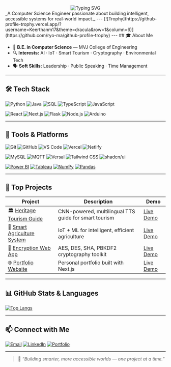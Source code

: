 <div align="center">
  <img src="https://readme-typing-svg.herokuapp.com?font=Fira+Code&pause=1000&color=2E9EF7&center=true&vCenter=true&width=435&lines=Hi+there%2C+I'm+Keerthan+M!+%F0%9F%91%8B;Computer+Science+Engineer;AI+%26+IoT+Enthusiast;Full+Stack+Developer" alt="Typing SVG" />
</div> 
_A Computer Science Engineer passionate about building intelligent, accessible systems for real-world impact._
---
[![Trophy](https://github-profile-trophy.vercel.app/?username=Keerthanm17&theme=dracula&row=1&column=6)](https://github.com/ryo-ma/github-profile-trophy)
---
## 🎓 About Me

- 🏫 **B.E. in Computer Science** — MVJ College of Engineering  
- 🔍 **Interests:** AI · IoT · Smart Tourism · Cryptography · Environmental Tech  
- 🗣️ **Soft Skills:** Leadership · Public Speaking · Time Management  

---

## 🛠️ Tech Stack

![Python](https://img.shields.io/badge/-Python-3776AB?style=flat&logo=python&logoColor=white)
![Java](https://img.shields.io/badge/-Java-007396?style=flat&logo=java&logoColor=white)
![SQL](https://img.shields.io/badge/-SQL-4479A1?style=flat&logo=mysql&logoColor=white)
![TypeScript](https://img.shields.io/badge/-TypeScript-3178C6?style=flat&logo=typescript&logoColor=white)
![JavaScript](https://img.shields.io/badge/-JavaScript-F7DF1E?style=flat&logo=javascript&logoColor=black)

![React](https://img.shields.io/badge/-React-61DAFB?style=flat&logo=react&logoColor=black)
![Next.js](https://img.shields.io/badge/-Next.js-000000?style=flat&logo=next.js&logoColor=white)
![Flask](https://img.shields.io/badge/-Flask-000000?style=flat&logo=flask&logoColor=white)
![Node.js](https://img.shields.io/badge/-Node.js-339933?style=flat&logo=node.js&logoColor=white)
![Arduino](https://img.shields.io/badge/-Arduino-00979D?style=flat&logo=arduino&logoColor=white)

---

## 🧰 Tools & Platforms

![Git](https://img.shields.io/badge/-Git-F05032?style=flat&logo=git&logoColor=white)
![GitHub](https://img.shields.io/badge/-GitHub-181717?style=flat&logo=github&logoColor=white)
![VS Code](https://img.shields.io/badge/-VS%20Code-007ACC?style=flat&logo=visual-studio-code&logoColor=white)
![Vercel](https://img.shields.io/badge/-Vercel-000000?style=flat&logo=vercel&logoColor=white)
![Netlify](https://img.shields.io/badge/-Netlify-00C7B7?style=flat&logo=netlify&logoColor=white)

![MySQL](https://img.shields.io/badge/-MySQL-4479A1?style=flat&logo=mysql&logoColor=white)
![MQTT](https://img.shields.io/badge/-MQTT-660066?style=flat&logo=data:image/svg+xml;base64,...&logoColor=white)
![Versal](https://img.shields.io/badge/-Versal-FF6F00?style=flat&logo=data:image/svg+xml;base64,...&logoColor=white)
![Tailwind CSS](https://img.shields.io/badge/-Tailwind%20CSS-38B2AC?style=flat&logo=tailwind-css&logoColor=white)
![shadcn/ui](https://img.shields.io/badge/-shadcn/ui-000000?style=flat&logo=data:image/svg+xml;base64,...&logoColor=white)

[![Power BI](https://img.shields.io/badge/-Power%20BI-F2C811?style=flat&logo=power-bi&logoColor=black)](https://powerbi.microsoft.com/)
[![Tableau](https://img.shields.io/badge/-Tableau-E97627?style=flat&logo=tableau&logoColor=white)](https://www.tableau.com/)
[![NumPy](https://img.shields.io/badge/-NumPy-013243?style=flat&logo=numpy&logoColor=white)](https://numpy.org/)
[![Pandas](https://img.shields.io/badge/-Pandas-150458?style=flat&logo=pandas&logoColor=white)](https://pandas.pydata.org/)

---

## 🚀 Top Projects

| Project | Description | Demo |
|--------|-------------|------|
| 🏛️ [Heritage Tourism Guide](https://github.com/Keerthanm17/heritage-guide) | CNN-powered, multilingual TTS guide for smart tourism | [Live Demo](https://indian-tourist.netlify.app/) |
| 🌾 [Smart Agriculture System](https://github.com/Keerthanm17/TASK1) | IoT + ML for intelligent, efficient agriculture | [Live Demo](https://soil-crop.netlify.app/) |
| 🔐 [Encryption Web App](https://github.com/Keerthanm17/TASK3) | AES, DES, SHA, PBKDF2 cryptography toolkit | [Live Demo](https://encr-decr.netlify.app/) |
| 🌐 [Portfolio Website](https://github.com/Keerthanm17/prtfol-keert) | Personal portfolio built with Next.js | [Live Demo](https://keerthanm.netlify.app/) |

---

## 📊 GitHub Stats & Languages

[![Top Langs](https://github-readme-stats.vercel.app/api/top-langs/?username=Keerthanm17&layout=compact&theme=tokyonight)](https://github.com/anuraghazra/github-readme-stats)

---

## 📫 Connect with Me

[![Email](https://img.shields.io/badge/-Email-D14836?style=flat&logo=gmail&logoColor=white)](mailto:keerthanmgowda3@gmail.com)
[![LinkedIn](https://img.shields.io/badge/-LinkedIn-0077B5?style=flat&logo=linkedin&logoColor=white)](https://www.linkedin.com/in/keerthan-m-gowda-3459602b9)
[![Portfolio](https://img.shields.io/badge/-Portfolio-000000?style=flat&logo=netlify&logoColor=white)](https://keerthanm.netlify.app/)

---

> 🧠 _“Building smarter, more accessible worlds — one project at a time.”_
